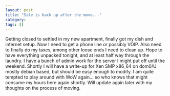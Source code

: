 ```yaml
---
layout: post
title: "Site is back up after the move..."
category: 
tags: []
---
```



Getting closed to settled in my new apartment, finally got my dish and internet setup.  Now I need to get a phone line or possibly VOIP.  Also need to finally do my taxes, among other loose ends I need to clean up.  Hope to have everything unpacked tonight, and at least half way through the laundry.  I have a bunch of admin work for the server I might put off until the weekend.  Shortly I will have a write-up for Xen SMP x86_64 on dom0/U mostly debian based, but should be easy enough to modify.  I am quite tempted to play around with WoW again... so who knows that might consume my hours here again shortly.  Will update again later with my thoughts on the process of moving.
